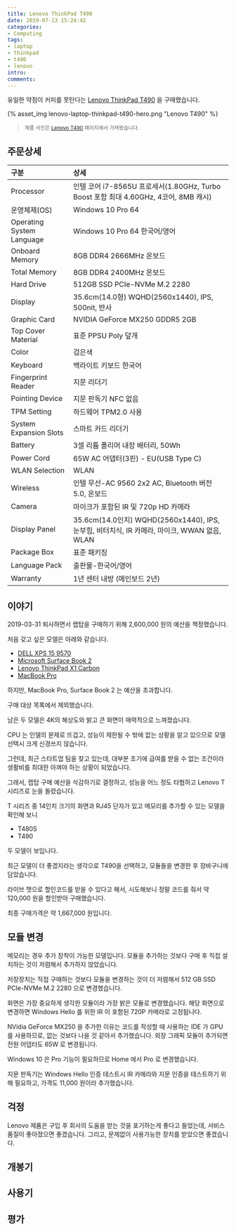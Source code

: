 ```yaml
---
title: Lenovo ThinkPad T490
date: 2019-07-13 15:24:42
categories:
- Computing
tags:
- laptop
- thinkpad
- t490
- lenovo
intro:
comments:
---
```


유일한 약점이 커피를 못탄다는 [Lenovo ThinkPad T490](https://www.lenovo.com/kr/ko/laptops/thinkpad/thinkpad-t-series/T490/p/20N2CTO1WWKOKR1) 을 구매했습니다.

{% asset_img lenovo-laptop-thinkpad-t490-hero.png "Lenovo T490" %}

> <small>제품 사진은 [Lenovo T490](https://www.lenovo.com/kr/ko/laptops/thinkpad/thinkpad-t-series/T490/p/20N2CTO1WWKOKR1) 페이지에서 가져왔습니다.</small>

## 주문상세

| 구분                      | 상세                                                                                        |
| :------------------------ | :------------------------------------------------------------------------------------------ |
| Processor                 | 인텔 코어 i7-8565U 프로세서(1.80GHz, Turbo Boost 포함 최대 4.60GHz, 4코어, 8MB 캐시)        |
| 운영체제(OS)              | Windows 10 Pro 64                                                                           |
| Operating System Language | Windows 10 Pro 64 한국어/영어                                                               |
| Onboard Memory            | 8GB DDR4 2666MHz 온보드                                                                     |
| Total Memory              | 8GB DDR4 2400MHz 온보드                                                                     |
| Hard Drive                | 512GB SSD PCIe-NVMe M.2 2280                                                                |
| Display                   | 35.6cm(14.0형) WQHD(2560x1440), IPS, 500nit, 반사                                           |
| Graphic Card              | NVIDIA GeForce MX250 GDDR5 2GB                                                              |
| Top Cover Material        | 표준 PPSU Poly 덮개                                                                         |
| Color                     | 검은색                                                                                      |
| Keyboard                  | 백라이트 키보드 한국어                                                                      |
| Fingerprint Reader        | 지문 리더기                                                                                 |
| Pointing Device           | 지문 판독기 NFC 없음                                                                        |
| TPM Setting               | 하드웨어 TPM2.0 사용                                                                        |
| System Expansion Slots    | 스마트 카드 리더기                                                                          |
| Battery                   | 3셀 리튬 폴리머 내장 배터리, 50Wh                                                           |
| Power Cord                | 65W AC 어댑터(3핀) - EU(USB Type C)                                                         |
| WLAN Selection            | WLAN                                                                                        |
| Wireless                  | 인텔 무선-AC 9560 2x2 AC, Bluetooth 버전 5.0, 온보드                                        |
| Camera                    | 마이크가 포함된 IR 및 720p HD 카메라                                                        |
| Display Panel             | 35.6cm(14.0인치) WQHD(2560x1440), IPS, 눈부힘, 비터치식, IR 카메라, 마이크, WWAN 없음, WLAN |
| Package Box               | 표준 패키징                                                                                 |
| Language Pack             | 출판물-한국어/영어                                                                          |
| Warranty                  | 1년 센터 내방 (메인보드 2년)                                                                |

## 이야기

2019-03-31 퇴사하면서 랩탑을 구매하기 위해 2,600,000 원의 예산을 책정했습니다.

처음 갖고 싶은 모델은 아래와 같습니다.

-   [DELL XPS 15 9570](https://www.dell.com/ko-kr/shop/dell-%EB%85%B8%ED%8A%B8%EB%B6%81/xps-15/spd/xps-15-7590-laptop)
-   [Microsoft Surface Book 2](https://www.microsoft.com/en-us/p/surface-book-2/8mcpzjjcc98c?activetab=pivot%3aoverviewtab)
-   [Lenovo ThinkPad X1 Carbon](https://www.lenovo.com/kr/ko/laptops/thinkpad/thinkpad-x-series/X1-Carbon-Gen-7/p/22TP2TXX17G)
-   [MacBook Pro](https://www.apple.com/kr/shop/buy-mac/macbook-pro/15%ED%98%95)

하지만, MacBook Pro, Surface Book 2 는 예산을 초과합니다.

구매 대상 목록에서 제외했습니다.

남은 두 모델은 4K의 해상도와 밝고 큰 화면이 매력적으로 느껴졌습니다.

CPU 는 인델의 문제로 뜨겁고, 성능이 제한될 수 밖에 없는 상황을 알고 있으므로 모델 선택시 크게 신경쓰지 않습니다.

그런데, 최근 스타트업 팀을 찾고 있는데, 대부분 초기에 급여를 받을 수 없는 조건이라 생활비를 최대한 아껴야 하는 상황이 되었습니다.

그래서, 랩탑 구매 예산을 삭감하기로 결정하고, 성능을 어느 정도 타협하고 Lenovo T 시리즈로 눈을 돌렸습니다.

T 시리즈 중 14인치 크기의 화면과 RJ45 단자가 있고 메모리를 추가할 수 있는 모델을 확인해 보니

-   T480S
-   T490

두 모델이 보입니다.

최근 모델이 더 좋겠지라는 생각으로 T490을 선택하고, 모듈들을 변경한 후 장바구니에 담았습니다.

라이브 챗으로 할인코드를 받을 수 있다고 해서, 시도해보니 정말 코드를 줘서 약 120,000 원을 할인받아 구매했습니다.

최종 구매가격은 약 1,667,000 원입니다.

## 모듈 변경

메모리는 경우 추가 장착이 가능한 모델입니다.
모듈을 추가하는 것보다 구매 후 직접 설치하는 것이 저렴해서 추가하지 않았습니다.

저장장치는 직접 구매하는 것보다 모듈을 변경하는 것이 더 저렴해서 512 GB SSD PCIe-NVMe M.2 2280 으로 변경했습니다.

화면은 가장 중요하게 생각한 모듈이라 가장 밝은 모듈로 변경했습니다.
해당 화면으로 변경하면 Windows Hello 를 위한 IR 이 포함된 720P 카메라로 고정됩니다.

NVidia GeForce MX250 을 추가한 이유는 코드를 작성할 때 사용하는 IDE 가 GPU 를 사용하므로, 없는 것보다 나을 것 같아서 추가했습니다.
외장 그래픽 모듈이 추가되면 전원 어댑터도 65W 로 변경됩니다.

Windows 10 은 Pro 기능이 필요하므로 Home 에서 Pro 로 변경했습니다.

지문 판독기는 Windows Hello 인증 테스트시 IR 카메라와 지문 인증을 테스트하기 위해 필요하고, 가격도 11,000 원이라 추가했습니다.

## 걱정

Lenovo 제품은 구입 후 회사의 도움을 받는 것을 포기하는게 좋다고 들었는데, 서비스 품질이 좋아졌으면 좋겠습니다.
그리고, 문제없이 사용가능한 장치를 받았으면 좋겠습니다.

## 개봉기

## 사용기

## 평가
